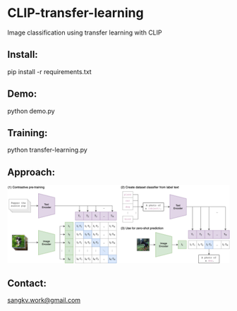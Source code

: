 # CLIP-transfer-learning
Image classification using transfer learning with CLIP

## Install:

pip install -r requirements.txt

## Demo:

python demo.py

## Training:

python transfer-learning.py

## Approach:

![alt text](doc/CLIP.png)

## Contact:

sangkv.work@gmail.com
